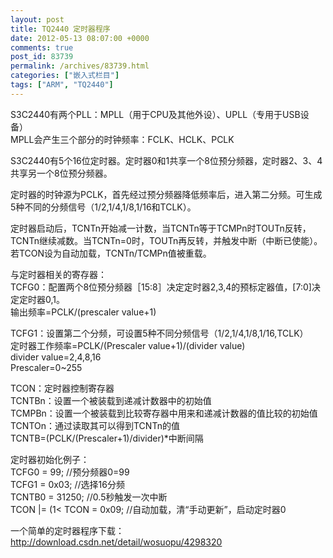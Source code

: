 ```yaml
---
layout: post
title: TQ2440 定时器程序
date: 2012-05-13 08:07:00 +0000
comments: true
post_id: 83739
permalink: /archives/83739.html
categories: ["嵌入式栏目"]
tags: ["ARM", "TQ2440"]
---
```


S3C2440有两个PLL：MPLL（用于CPU及其他外设）、UPLL（专用于USB设备）  
MPLL会产生三个部分的时钟频率：FCLK、HCLK、PCLK

S3C2440有5个16位定时器。定时器0和1共享一个8位预分频器，定时器2、3、4共享另一个8位预分频器。

定时器的时钟源为PCLK，首先经过预分频器降低频率后，进入第二分频。可生成5种不同的分频信号（1/2,1/4,1/8,1/16和TCLK）。

定时器启动后，TCNTn开始减一计数，当TCNTn等于TCMPn时TOUTn反转，TCNTn继续减数。当TCNTn=0时，TOUTn再反转，并触发中断（中断已使能）。若TCON设为自动加载，TCNTn/TCMPn值被重载。

与定时器相关的寄存器：  
TCFG0：配置两个8位预分频器［15:8］决定定时器2,3,4的预标定器值，[7:0]决定定时器0,1。  
输出频率=PCLK/(prescaler value+1)

TCFG1：设置第二个分频，可设置5种不同分频信号（1/2,1/4,1/8,1/16,TCLK）  
定时器工作频率=PCLK/(Prescaler value+1)/(divider value)  
divider value=2,4,8,16  
Prescaler=0~255

TCON：定时器控制寄存器  
TCNTBn：设置一个被装载到递减计数器中的初始值  
TCMPBn：设置一个被装载到比较寄存器中用来和递减计数器的值比较的初始值  
TCNTOn：通过读取其可以得到TCNTn的值  
TCNTB=(PCLK/(Prescaler+1)/divider)*中断间隔  

定时器初始化例子：  
TCFG0 = 99; //预分频器0=99  
TCFG1 = 0x03; //选择16分频  
TCNTB0 = 31250; //0.5秒触发一次中断  
TCON |= (1&lt; TCON = 0x09; //自动加载，清“手动更新”，启动定时器0  

一个简单的定时器程序下载：http://download.csdn.net/detail/wosuopu/4298320
